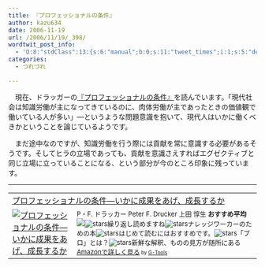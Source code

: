 ```yaml
---
title: 『プロフェッショナルの条件』
author: kazu634
date: 2006-11-19
url: /2006/11/19/_398/
wordtwit_post_info:
  - 'O:8:"stdClass":13:{s:6:"manual";b:0;s:11:"tweet_times";i:1;s:5:"delay";i:0;s:7:"enabled";i:1;s:10:"separation";s:2:"60";s:7:"version";s:3:"3.7";s:14:"tweet_template";b:0;s:6:"status";i:2;s:6:"result";a:0:{}s:13:"tweet_counter";i:2;s:13:"tweet_log_ids";a:1:{i:0;i:2655;}s:9:"hash_tags";a:0:{}s:8:"accounts";a:1:{i:0;s:7:"kazu634";}}'
categories:
  - つれづれ

---
```

<div class="section">
<p>
    　現在、ドラッガーの<a href="https://www.amazon.co.jp/exec/obidos/ASIN/4478300593/goodpic-22/" onclick="__gaTracker('send', 'event', 'outbound-article', 'https://www.amazon.co.jp/exec/obidos/ASIN/4478300593/goodpic-22/', '『プロフェッショナルの条件』');" target="_top">『プロフェッショナルの条件』</a>を読んでいます。「現代社会は知識労働が主になってきているのに、肉体労働が主であったときの価値観で働いている人が多い」―というような問題意識を抱いて、現代人はいかに働くべきかということを論じているようです。
</p></p> 
  
<p>
    　まだ途中なのですが、知識労働を行う際には貢献を常に意識する必要があるそうです。そしてヒラの立場であっても、貢献を意識さえすればエグゼクティブと同じ立場に立っていることになる、という部分が今のところ印象に残っています。
</p>
  
<hr />
  
<p>
<center>
</center>
</p>
  
<p>
<table cellpadding="5" border="0">
<tr>
<td colspan="2">
<a href="https://www.amazon.co.jp/exec/obidos/ASIN/4478300593/goodpic-22/" onclick="__gaTracker('send', 'event', 'outbound-article', 'https://www.amazon.co.jp/exec/obidos/ASIN/4478300593/goodpic-22/', 'プロフェッショナルの条件―いかに成果をあげ、成長するか');" target="_top">プロフェッショナルの条件―いかに成果をあげ、成長するか</a>
</td>
</tr>
      
<tr>
<td valign="top">
<a href="https://www.amazon.co.jp/exec/obidos/ASIN/4478300593/goodpic-22/" onclick="__gaTracker('send', 'event', 'outbound-article', 'https://www.amazon.co.jp/exec/obidos/ASIN/4478300593/goodpic-22/', '');" target="_top"><img alt="プロフェッショナルの条件―いかに成果をあげ、成長するか" src="http://ec1.images-amazon.com/images/P/4478300593.09._SCMZZZZZZZ_V1056609056_.jpg" border="0" /></a>
</td>
        
<td valign="top">
<font size="-1">P・F. ドラッカー Peter F. Drucker 上田 惇生 <strong>おすすめ平均</strong> <img src="http://g-images.amazon.com/images/G/01/detail/stars-4-5.gif" /><img alt="stars" src="http://g-images.amazon.com/images/G/01/detail/stars-4-0.gif" />繰り返し読めますね<img alt="stars" src="http://g-images.amazon.com/images/G/01/detail/stars-4-0.gif" />ナレッジワーカーのための本<img alt="stars" src="http://g-images.amazon.com/images/G/01/detail/stars-5-0.gif" />はじめて読むにはおすすめです。<img alt="stars" src="http://g-images.amazon.com/images/G/01/detail/stars-5-0.gif" />「プロ」とは？<img alt="stars" src="http://g-images.amazon.com/images/G/01/detail/stars-4-0.gif" />新鮮な解釈、ものの見方が随所にある<a href="https://www.amazon.co.jp/exec/obidos/ASIN/4478300593/goodpic-22/" onclick="__gaTracker('send', 'event', 'outbound-article', 'https://www.amazon.co.jp/exec/obidos/ASIN/4478300593/goodpic-22/', 'Amazonで詳しく見る');" target="_top">Amazonで詳しく見る</a></font><font size="-2"> by <a href="http://www.goodpic.com/mt/aws/index.html" onclick="__gaTracker('send', 'event', 'outbound-article', 'http://www.goodpic.com/mt/aws/index.html', 'G-Tools');">G-Tools</a></font>
</td>
</tr>
</table>
</p>
</div>
